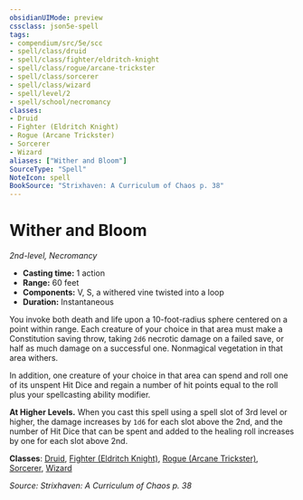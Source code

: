 ```yaml
---
obsidianUIMode: preview
cssclass: json5e-spell
tags:
- compendium/src/5e/scc
- spell/class/druid
- spell/class/fighter/eldritch-knight
- spell/class/rogue/arcane-trickster
- spell/class/sorcerer
- spell/class/wizard
- spell/level/2
- spell/school/necromancy
classes:
- Druid
- Fighter (Eldritch Knight)
- Rogue (Arcane Trickster)
- Sorcerer
- Wizard
aliases: ["Wither and Bloom"]
SourceType: "Spell"
NoteIcon: spell
BookSource: "Strixhaven: A Curriculum of Chaos p. 38"
---
```

# Wither and Bloom
*2nd-level, Necromancy*  

- **Casting time:** 1 action
- **Range:** 60 feet
- **Components:** V, S, a withered vine twisted into a loop
- **Duration:** Instantaneous

You invoke both death and life upon a 10-foot-radius sphere centered on a point within range. Each creature of your choice in that area must make a Constitution saving throw, taking `2d6` necrotic damage on a failed save, or half as much damage on a successful one. Nonmagical vegetation in that area withers.

In addition, one creature of your choice in that area can spend and roll one of its unspent Hit Dice and regain a number of hit points equal to the roll plus your spellcasting ability modifier.

**At Higher Levels.** When you cast this spell using a spell slot of 3rd level or higher, the damage increases by `1d6` for each slot above the 2nd, and the number of Hit Dice that can be spent and added to the healing roll increases by one for each slot above 2nd.

**Classes**: [Druid](/2-Mechanics/CLI/classes/druid.md), [Fighter (Eldritch Knight)](/2-Mechanics/CLI/classes/fighter-eldritch-knight.md), [Rogue (Arcane Trickster)](/2-Mechanics/CLI/classes/rogue-arcane-trickster.md), [Sorcerer](/2-Mechanics/CLI/classes/sorcerer.md), [Wizard](/2-Mechanics/CLI/classes/wizard.md)

*Source: Strixhaven: A Curriculum of Chaos p. 38*